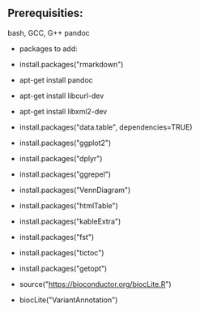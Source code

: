 ## Prerequisities:

bash, GCC, G++
pandoc

 - packages to add:
 - install.packages("rmarkdown")
 - apt-get install pandoc
 - apt-get install libcurl-dev
 - apt-get install libxml2-dev
 - install.packages("data.table", dependencies=TRUE) 
 - install.packages("ggplot2")
 - install.packages("dplyr")
 - install.packages("ggrepel")
 - install.packages("VennDiagram")
 - install.packages("htmlTable")
 - install.packages("kableExtra")
 - install.packages("fst")
 - install.packages("tictoc")
 - install.packages("getopt")

 - source("https://bioconductor.org/biocLite.R")
 - biocLite("VariantAnnotation")
